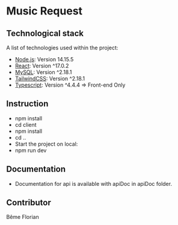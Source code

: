 # Music Request

## Technological stack
A list of technologies used within the project:
* [Node.js](https://nodejs.org/en/): Version 14.15.5
* [React](https://en.reactjs.org/): Version ^17.0.2
* [MySQL](https://www.mysql.com/): Version ^2.18.1
* [TailwindCSS](https://tailwindcss.com/):  Version ^2.18.1
* [Typescript](https://www.typescriptlang.org/):  Version ^4.4.4 => Front-end Only

## Instruction

* npm install
* cd client 
* npm install
* cd .. 
* Start the project on local:
* npm run dev 

## Documentation
* Documentation for api is available with apiDoc in apiDoc folder.

## Contributor
Bême Florian
